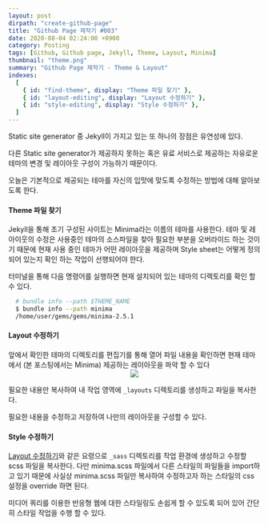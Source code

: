 ```yaml
---
layout: post
dirpath: "create-github-page"
title: "Github Page 제작기 #003"
date: 2020-08-04 02:24:00 +0900
category: Posting
tags: [Github, Github page, Jekyll, Theme, Layout, Minima]
thumbnail: "theme.png"
summary: "Github Page 제작기 - Theme & Layout"
indexes:
  [
    { id: "find-theme", display: "Theme 파일 찾기" },
    { id: "layout-editing", display: "Layout 수정하기" },
    { id: "style-editing", display: "Style 수정하기" },
  ]
---
```


Static site generator 중 Jekyll이 가지고 있는 또 하나의 장점은 유연성에 있다.

다른 Static site generator가 제공하지 못하는 혹은 유료 서비스로 제공하는 자유로운 테마의 변경 및 레이아웃 구성이 가능하기 때문이다.

오늘은 기본적으로 제공되는 테마를 자신의 입맛에 맞도록 수정하는 방법에 대해 알아보도록 한다.

<h4 id="find-theme">Theme 파일 찾기</h4>
Jekyll을 통해 초기 구성된 사이트는 Minima라는 이름의 테마를 사용한다.
테마 및 레아이웃의 수정은 사용중인 테마의 소스파일을 찾아 필요한 부분을 오버라이드 하는 것이기 때문에 현재 사용 중인 테마가 어떤 레이아웃을 제공하며 Style sheet는 어떻게 정의 되어 있는지 확인 하는 작업이 선행되어야 한다.

터미널을 통해 다음 명령어를 실행하면 현재 설치되어 있는 테마의 디렉토리를 확인 할 수 있다.

```bash
  # bundle info --path $THEME_NAME
  $ bundle info --path minima
  /home/user/gems/gems/minima-2.5.1
```

<h4 id="layout-editing">Layout 수정하기</h4>
앞에서 확인한 테마의 디렉토리를 편집기를 통해 열어 파일 내용을 확인하면 현재 테마에서 (본 포스팅에서는 Minima) 제공하는 레이아웃을 파악 할 수 있다

<div style="display: flex;">
<img style="margin: auto;" src="../../../../assets/create-github-page/layout.png">
</div>

필요한 내용만 복사하여 내 작업 영역에 `_layouts` 디렉토리를 생성하고 파일을 복사한다.

필요한 내용을 수정하고 저장하여 나만의 레이아웃을 구성할 수 있다.

<h4 id="style-editing">Style 수정하기</h4>

[Layout 수정하기](#layout-editing)와 같은 요령으로 `_sass` 디렉토리를 작업 환경에 생성하고 수정할 scss 파일을 복사한다. 다만 minima.scss 파일에서 다른 스타일의 파일들을 import하고 있기 때문에 사실상 minima.scss 파일만 복사하여 수정하고자 하는 스타일의 css 설정을 override 하면 된다.

미디어 쿼리를 이용한 반응형 웹에 대한 스타일링도 손쉽게 할 수 있도록 되어 있어 간단히 스타일 작업을 수행 할 수 있다.
